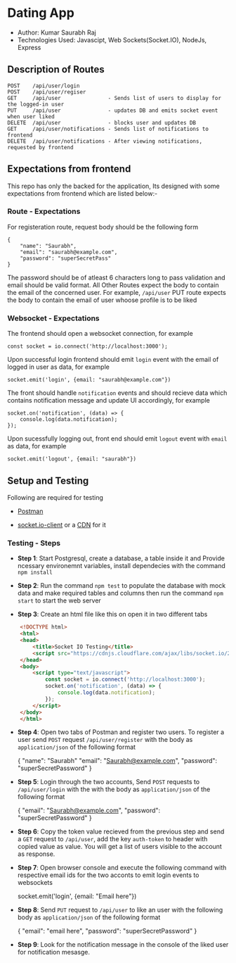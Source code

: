 # Dating App

- Author: Kumar Saurabh Raj
- Technologies Used: Javascipt, Web Sockets(Socket.IO), NodeJs, Express

## Description of Routes

    POST    /api/user/login
    POST    /api/user/regiser
    GET     /api/user               - Sends list of users to display for the logged-in user
    PUT     /api/user               - updates DB and emits socket event when user liked
    DELETE  /api/user               - blocks user and updates DB
    GET     /api/user/notifications - Sends list of notifications to frontend
    DELETE  /api/user/notifications - After viewing notifications, requested by frontend

## Expectations from frontend

This repo has only the backed for the application, Its designed with some expectations from frontend which are listed below:-

### Route - Expectations

For registeration route, request body should be the following form

    {
        "name": "Saurabh",
        "email": "saurabh@example.com",
        "password": "superSecretPass"
    }

The password should be of atleast 6 characters long to pass validation and email should be valid format.
All Other Routes expect the body to contain the email of the concerned user.
For example, `/api/user` PUT route expects the body to contain the email of user whoose profile is to be liked

### Websocket - Expectations

The frontend should open a websocket connection, for example

    const socket = io.connect('http://localhost:3000');

Upon successful login frontend should emit `login` event with the email of logged in user as data, for example

    socket.emit('login', {email: "saurabh@example.com"})

The front should handle `notification` events and should recieve data which contains notification message and update UI accordingly, for example

    socket.on('notification', (data) => {
        console.log(data.notification);
    });

Upon sucessfully logging out, front end should emit `logout` event with `email` as data, for example

    socket.emit('logout', {email: "saurabh"})

## Setup and Testing

Following are required for testing

- [Postman](https://www.postman.com/)

- [socket.io-client](https://github.com/socketio/socket.io-client) or a [CDN](https://cdnjs.com/libraries/socket.io) for it

### Testing - Steps

- **Step 1**: Start Postgresql, create a database, a table inside it and Provide ncessary environemnt variables, install dependecies with the command `npm install`

- **Step 2**: Run the command `npm test` to populate the database with mock data and make required tables and columns then run the command `npm start` to start the web server

- **Step 3**: Create an html file like this on open it in two different tabs

```html
    <!DOCTYPE html>
    <html>
    <head>
        <title>Socket IO Testing</title>
        <script src="https://cdnjs.cloudflare.com/ajax/libs/socket.io/2.3.0/socket.io.js"></script>
    </head>
    <body>
        <script type="text/javascript">
            const socket = io.connect('http://localhost:3000');
            socket.on('notification', (data) => {
                console.log(data.notification);
            });
        </script>
    </body>
    </html>
```

- **Step 4**: Open two tabs of Postman and register two users. To register a user send `POST` request `/api/user/register` with the body as `application/json` of the following format

    {
        "name": "Saurabh"
        "email": "Saurabh@example.com",
        "password": "superSecretPassword"
    }

- **Step 5**: Login through the two accounts, Send `POST` requests to `/api/user/login` with the  with the body as `application/json` of the following format

    {
        "email": "Saurabh@example.com",
        "password": "superSecretPassword"
    }

- **Step 6**: Copy the token value recieved from the previous step and send a `GET` request to `/api/user`, add the key `auth-token` to header with copied value as value. You will get a list of users visible to the account as response.

- **Step 7**: Open browser console and execute the following command with respective email ids for the two acconts to emit login events to websockets

    socket.emit('login', {email: "Email here"})

- **Step 8**: Send `PUT` request to `/api/user` to like an user with the following body as `application/json` of the following format

    {
        "email": "email here",
        "password": "superSecretPassword"
    }

- **Step 9**: Look for the notification message in the console of the liked user for notification mesasge.
